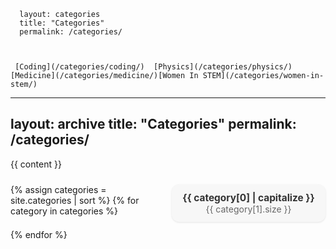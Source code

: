 
      layout: categories
      title: "Categories"
      permalink: /categories/



     [Coding](/categories/coding/)  [Physics](/categories/physics/) [Medicine](/categories/medicine/)[Women In STEM](/categories/women-in-stem/)
---
layout: archive
title: "Categories"
permalink: /categories/
---

{{ content }}

<div class="taxonomy__index">
  {% assign categories = site.categories | sort %}
  {% for category in categories %}
    <div class="taxonomy__item">
      <strong>{{ category[0] | capitalize }}</strong>
      <span>{{ category[1].size }}</span>
    </div>
  {% endfor %}
</div>

<style>
.taxonomy__index {
  display: grid;
  grid-template-columns: repeat(auto-fit, minmax(180px, 1fr));
  gap: 0.75rem;
  margin-top: 1.5rem;
}

.taxonomy__item {
  background: #f7f7f7;
  border-radius: 12px;
  padding: 0.75rem 1rem;
  text-align: center;
  font-weight: 600;
  box-shadow: 0 1px 3px rgba(0,0,0,0.1);
}

.taxonomy__item strong {
  display: block;
  font-size: 1.1em;
  color: #333;
}

.taxonomy__item span {
  color: #666;
  font-weight: 400;
}
</style>
